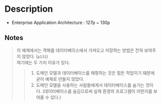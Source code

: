 # Description

- Enterprise Application Architecture : 127p ~ 130p

## Notes

> 이 예제에서는 객체를 데이터베이스에서 가져오고 저장하는 방법은 전혀 보여주지 않았다. (`p131`)   
> 여기에는 두 가지 이유가 있다.
>> 1. 도메인 모델과 데이터베이스를 매핑하는 것은 힘든 작업이기 떄문에 굳이 예제로 만들지 않았다.
>> 2. 도메인 모델을 사용하는 사람들에게서 데이터베이스를 숨기는 것이다. (데이터베이스를 숨김으로써 실제 환경의 프로그램이 어떤지를 보여줄 수 있다.)

